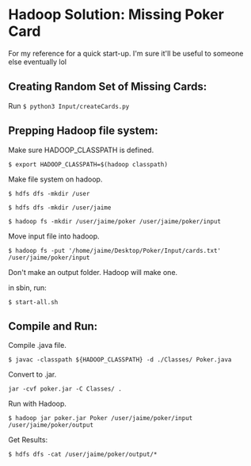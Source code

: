 # Hadoop Solution: Missing Poker Card

For my reference for a quick start-up. I'm sure it'll be useful to someone else eventually lol

## Creating Random Set of Missing Cards:

Run ```$ python3 Input/createCards.py```

## Prepping Hadoop file system:

Make sure HADOOP_CLASSPATH is defined.

```$ export HADOOP_CLASSPATH=$(hadoop classpath)```

Make file system on hadoop.

```$ hdfs dfs -mkdir /user```

```$ hdfs dfs -mkdir /user/jaime```

```$ hadoop fs -mkdir /user/jaime/poker /user/jaime/poker/input```

Move input file into hadoop.

```$ hadoop fs -put '/home/jaime/Desktop/Poker/Input/cards.txt'  /user/jaime/poker/input```

Don't make an output folder. Hadoop will make one.

in sbin, run:

 ```$ start-all.sh```


## Compile and Run:


Compile .java file.

```$ javac -classpath ${HADOOP_CLASSPATH} -d ./Classes/ Poker.java```

Convert to .jar.

```jar -cvf poker.jar -C Classes/ .```

Run with Hadoop.

```$ hadoop jar poker.jar Poker /user/jaime/poker/input /user/jaime/poker/output```

Get Results:

```$ hdfs dfs -cat /user/jaime/poker/output/*```